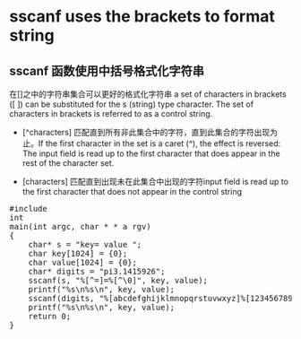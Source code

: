 sscanf uses the brackets to format string 
===========================================
sscanf 函数使用中括号格式化字符串
-------------------------------------------
在[]之中的字符串集合可以更好的格式化字符串
a set of characters in brackets ([ ]) can be substituted for the s (string) type character. The set of characters in brackets is referred to as a control string.


* [^characters]
匹配直到所有非此集合中的字符，直到此集合的字符出现为止。If the first character in the set is a caret (^), the effect is reversed: The input field is read up to the first character that does appear in the rest of the character set.


* [characters]
匹配直到出现未在此集合中出现的字符input field is read up to the first character that does not appear in the control string

<pre data-language="C">
#include <stdio.h>
int
main(int argc, char * * a rgv)
{
	char* s = "key= value ";
	char key[1024] = {0};
	char value[1024] = {0};
	char* digits = "pi3.1415926";
	sscanf(s, "%[^=]=%[^\0]", key, value);
	printf("%s\n%s\n", key, value);
	sscanf(digits, "%[abcdefghijklmnopqrstuvwxyz]%[1234567890.]", key, value);
	printf("%s\n%s\n", key, value);
	return 0;
}
</pre>

